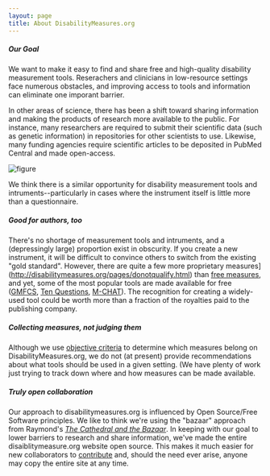 ```yaml
---
layout: page
title: About DisabilityMeasures.org
---
```

##### Our Goal
We want to make it easy to find and share free and high-quality disability measurement tools.  Reserachers and clinicians in low-resource settings face numerous obstacles, and improving access to tools and information can eliminate one imporant barrier.

In other areas of science, there has been a shift toward sharing information and making the products of research more available to the public.  For instance, many researchers are required to submit their scientific data (such as genetic information) in repositories for other scientists to use.  Likewise, many funding agencies require scientific articles to be deposited in PubMed Central and made open-access.  

![figure](https://mjmaenner.github.io/disabilitymeasures/about/DMorg_niche.svg)

We think there is a similar opportunity for disability measurement tools and intruments--particularly in cases where the instrument itself is little more than a questionnaire.

##### Good for authors, too
There's no shortage of measurement tools and intruments, and a (depressingly large) proportion exist in obscurity. If you create a new instrument, it will be difficult to convince others to switch from the existing "gold standard".  However, there are quite a few more proprietary measures](http://disabilitymeasures.org/pages/donotqualify.html) than [free measures](http://disabilitymeasures.org/measures), and yet, some of the most popular tools are made available for free ([GMFCS](http://disabilitymeasures.org/gmfcs), [Ten Questions](http://disabilitymeasures.org/tenquestions), [M-CHAT](http://disabilitymeasures.org/m-chat)).  The recognition for creating a widely-used tool could be worth more than a fraction of the royalties paid to the publishing company.

##### Collecting measures, not judging them
Although we use [objective criteria](http://disabilitymeasures.org/criteria) to determine which measures belong on DisabilityMeasures.org, we do not (at present) provide recommendations about what tools should be used in a given setting. (We have plenty of work just trying to track down where and how measures can be made available.  

##### Truly open collaboration  
Our approach to disabilitymeasures.org is influenced by Open Source/Free Software principles. We like to think we're using the "bazaar" approach from Raymond's [_The Cathedral and the Bazaar_](http://www.catb.org/~esr/writings/cathedral-bazaar/cathedral-bazaar/). In keeping with our goal to lower barriers to research and share information, we've made the entire disaiblitymeasure.org website open source. This makes it much easier for new collaborators to [contribute](http://disabilitymeasures.org/contribute) and, should the need ever arise, anyone may copy the entire site at any time.  
